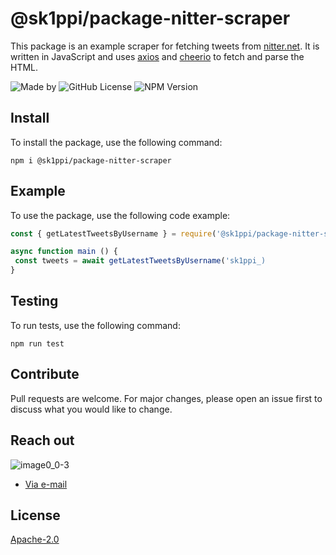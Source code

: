 # @sk1ppi/package-nitter-scraper

This package is an example scraper for fetching tweets from [nitter.net](https://nitter.net/). It is written in JavaScript and uses [axios](https://www.npmjs.com/package/axios) and [cheerio](https://www.npmjs.com/package/cheerio) to fetch and parse the HTML.

![Made by](https://img.shields.io/badge/SK1PPI-8A2BE2)
![GitHub License](https://img.shields.io/github/license/sk1ppi/js_nitter_scraper)
![NPM Version](https://img.shields.io/npm/v/@sk1ppi/js_nitter_scraper)


## Install

To install the package, use the following command:


```shell
npm i @sk1ppi/package-nitter-scraper
```

## Example

To use the package, use the following code example:

```js
const { getLatestTweetsByUsername } = require('@sk1ppi/package-nitter-scraper')

async function main () {
 const tweets = await getLatestTweetsByUsername('sk1ppi_)
}
```

## Testing

To run tests, use the following command:

```shell
npm run test
```

## Contribute

Pull requests are welcome. For major changes, please open an issue first to discuss what you would like to change.

## Reach out

![image0_0-3](https://github.com/sk1ppi/cardano_nami_wallet_recovery/assets/121653522/4dc2f3ff-a082-45fb-80de-d3a32bea18ae)

- [Via e-mail](mailto:kcxyzxyz@icloud.com?subject=Reaching%20out!)

## License

[Apache-2.0](LICENSE)